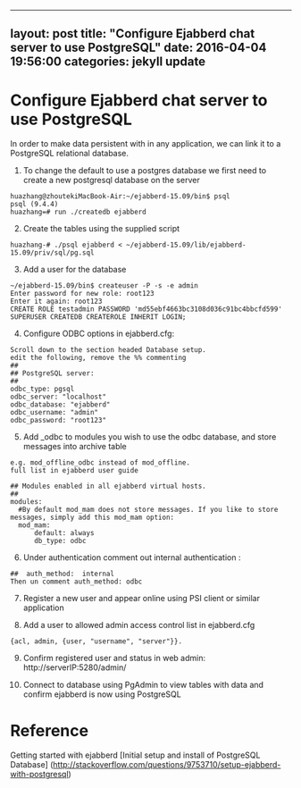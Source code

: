 
---
layout: post
title: "Configure Ejabberd chat server to use PostgreSQL"
date: 2016-04-04 19:56:00
categories: jekyll update
---

Configure Ejabberd chat server to use PostgreSQL
================================================
In order to make data persistent with in any application, we can link it to a PostgreSQL relational database.
 
1. To change the default to use a postgres database we first need to create a new postgresql database on the server 
```code
huazhang@zhoutekiMacBook-Air:~/ejabberd-15.09/bin$ psql
psql (9.4.4)
huazhang=# run ./createdb ejabberd
 ```
2. Create the tables using the supplied script
```code
huazhang-# ./psql ejabberd < ~/ejabberd-15.09/lib/ejabberd-15.09/priv/sql/pg.sql
```
 
3. Add a user for the database
```code
~/ejabberd-15.09/bin$ createuser -P -s -e admin
Enter password for new role: root123
Enter it again: root123
CREATE ROLE testadmin PASSWORD 'md55ebf4663bc3108d036c91bc4bbcfd599' SUPERUSER CREATEDB CREATEROLE INHERIT LOGIN;
```

4. Configure ODBC options in ejabberd.cfg:
```code
Scroll down to the section headed Database setup.
edit the following, remove the %% commenting
##
## PostgreSQL server:
##
odbc_type: pgsql
odbc_server: "localhost"
odbc_database: "ejabberd"
odbc_username: "admin"
odbc_password: "root123"
```
 
 
5. Add _odbc to modules you wish to use the odbc database, and store messages into archive table
```code
e.g. mod_offline_odbc instead of mod_offline.
full list in ejabberd user guide 

## Modules enabled in all ejabberd virtual hosts.
##
modules:  
  #By default mod_mam does not store messages. If you like to store messages, simply add this mod_mam option:
  mod_mam:
      default: always 
      db_type: odbc      
 ```

6. Under authentication comment out internal authentication :
 ```code
##  auth_method:  internal
Then un comment auth_method: odbc
 ```

7. Register a new user and appear online using PSI client or similar application

8. Add a user to allowed admin access control list in ejabberd.cfg
 ```code
{acl, admin, {user, "username", "server"}}.
 ```
9. Confirm registered user and status in web admin:
http://serverIP:5280/admin/

10. Connect to database using PgAdmin to view tables with data and confirm ejabberd is now using PostgreSQL

Reference
==========
Getting started with ejabberd
[Initial setup and install of PostgreSQL Database]
(http://stackoverflow.com/questions/9753710/setup-ejabberd-with-postgresql)